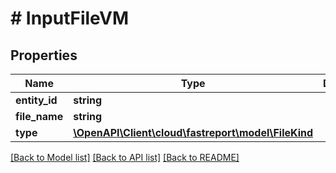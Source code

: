 # # InputFileVM

## Properties

Name | Type | Description | Notes
------------ | ------------- | ------------- | -------------
**entity_id** | **string** |  | [optional]
**file_name** | **string** |  | [optional]
**type** | [**\OpenAPI\Client\cloud\fastreport\model\FileKind**](FileKind.md) |  | [optional]

[[Back to Model list]](../../README.md#models) [[Back to API list]](../../README.md#endpoints) [[Back to README]](../../README.md)
